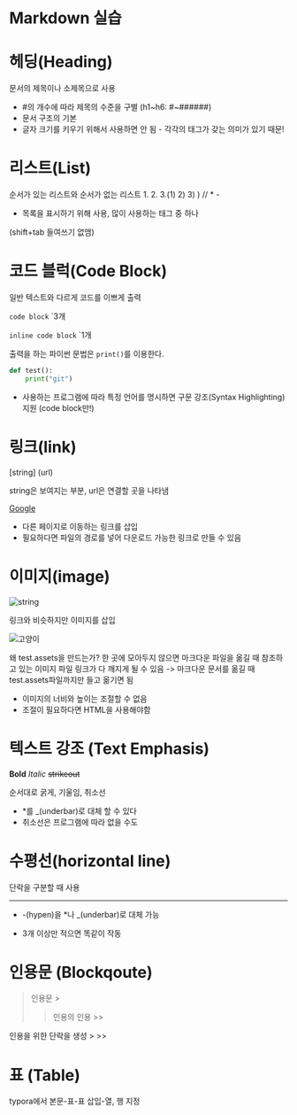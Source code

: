 # Markdown 실습 



# 헤딩(Heading)  #

문서의 제목이나 소제목으로 사용

- #의 개수에 따라 제목의 수준을 구별 (h1~h6: #~######)
- 문서 구조의 기본
- 글자 크기를 키우기 위해서 사용하면 안 됨 - 각각의 태그가 갖는 의미가 있기 때문!

# 리스트(List) 

순서가 있는 리스트와 순서가 없는 리스트 1. 2. 3.(1) 2) 3) ) // * -

- 목록을 표시하기 위해 사용, 많이 사용하는 태그 중 하나 

(shift+tab 들여쓰기 없앰)

# 코드 블럭(Code Block)

일반 텍스트와 다르게 코드를 이쁘게 출력

 ```code block``` `3개

`inline code block` `1개

출력을 하는 파이썬 문법은 `print()`를 이용한다.

```python
def test():
    print("git")
```

- 사용하는 프로그램에 따라 특정 언어를 명시하면 구문 강조(Syntax Highlighting) 지원 (code block만!)

# 링크(link)

[string] (url)

string은 보여지는 부분, url은 연결할 곳을 나타냄

[Google](https://www.google.com)

- 다른 페이지로 이동하는 링크를 삽입
- 필요하다면 파일의 경로를 넣어 다운로드 가능한 링크로 만들 수 있음

# 이미지(image)

![string](img_url)

링크와 비슷하지만 이미지를 삽입

![고양이](test.assets/cat.jpg)

왜 test.assets을 만드는가? 한 곳에 모아두지 않으면 마크다운 파일을 옮길 때 참조하고 있는 이미지 파일 링크가 다 깨지게 될 수 있음 -> 마크다운 문서를 옮길 때 test.assets파일까지만 들고 옮기면 됨

- 이미지의 너비와 높이는 조절할 수 없음
- 조절이 필요하다면 HTML을 사용해야함

# 텍스트 강조 (Text Emphasis)

**Bold** *Italic* ~~strikeout~~

순서대로 굵게, 기울임, 취소선

- *를 _(underbar)로 대체 할 수 있다
- 취소선은 프로그램에 따라 없을 수도

# 수평선(horizontal line)

단락을 구분할 때 사용

---

- -(hypen)을 *나 _(underbar)로 대체 가능

- 3개 이상만 적으면 똑같이 작동

# 인용문 (Blockqoute)

> 인용문 >
>
> > 인용의 인용 >>

인용을 위한 단락을 생성 > >>

# 표 (Table)

typora에서 본문-표-표 삽입-열, 행 지정